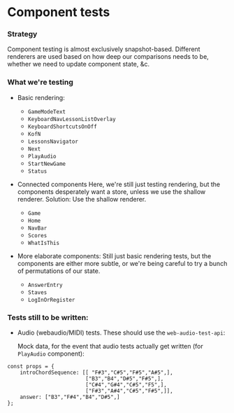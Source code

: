 # Component tests

### Strategy

Component testing is almost exclusively snapshot-based. Different renderers are used based on how deep our comparisons needs to be, whether we need to update component state, &c.

### What we're testing

* Basic rendering:
  * `GameModeText`
  * `KeyboardNavLessonListOverlay`
  * `KeyboardShortcutsOnOff`
  * `KofN`
  * `LessonsNavigator`
  * `Next`
  * `PlayAudio`
  * `StartNewGame`
  * `Status`

* Connected components
  Here, we're still just testing rendering, but the components desperately want a store, unless we use the shallow renderer. Solution: Use the shallow renderer.  
  * `Game`
  * `Home`
  * `NavBar`
  * `Scores`
  * `WhatIsThis`

* More elaborate components:
  Still just basic rendering tests, but the components are either more subtle, or we're being careful to try a bunch of permutations of our state.
  * `AnswerEntry`
  * `Staves`
  * `LogInOrRegister`

### Tests still to be written:

* Audio (webaudio/MIDI) tests. These should use the `web-audio-test-api`:
  
  Mock data, for the event that audio tests actually get written (for `PlayAudio` component):
~~~~js-code-follows~~~~
const props = {
    introChordSequence: [[ "F#3","C#5","F#5","A#5",],
                         ["B3","B4","D#5","F#5",],
                         ["C#4","G#4","C#5","F5",],
                         ["F#3","A#4","C#5","F#5",]],
    answer: ["B3","F#4","B4","D#5",]
};
~~~~
